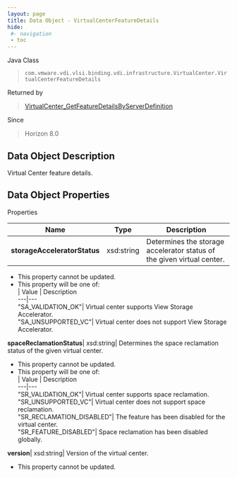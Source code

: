 ```yaml
---
layout: page
title: Data Object - VirtualCenterFeatureDetails
hide:
 #- navigation
 - toc
---
```






Java Class  
> `com.vmware.vdi.vlsi.binding.vdi.infrastructure.VirtualCenter.VirtualCenterFeatureDetails`

Returned by  
> [VirtualCenter_GetFeatureDetailsByServerDefinition](vdi.infrastructure.VirtualCenter.md#getFeatureDetailsByServerDefinition)

Since  
> Horizon 8.0


## Data Object Description 

Virtual Center feature details. 

## Data Object Properties

Properties

Name |  Type |  Description   
---|---|---  
**storageAcceleratorStatus**|  xsd:string|  Determines the storage accelerator status of the given virtual center.   


 * This property cannot be updated.
  * This property will be one of:  
|  Value |  Description   
---|---  
"SA_VALIDATION_OK"| Virtual center supports View Storage Accelerator.  
"SA_UNSUPPORTED_VC"| Virtual center does not support View Storage Accelerator.  

  
**spaceReclamationStatus**|  xsd:string|  Determines the space reclamation status of the given virtual center.   


 * This property cannot be updated.
  * This property will be one of:  
|  Value |  Description   
---|---  
"SR_VALIDATION_OK"| Virtual center supports space reclamation.  
"SR_UNSUPPORTED_VC"| Virtual center does not support space reclamation.  
"SR_RECLAMATION_DISABLED"| The feature has been disabled for the virtual center.  
"SR_FEATURE_DISABLED"| Space reclamation has been disabled globally.  

  
**version**|  xsd:string|  Version of the virtual center.   


 * This property cannot be updated.

  
  
  
   
  
  
